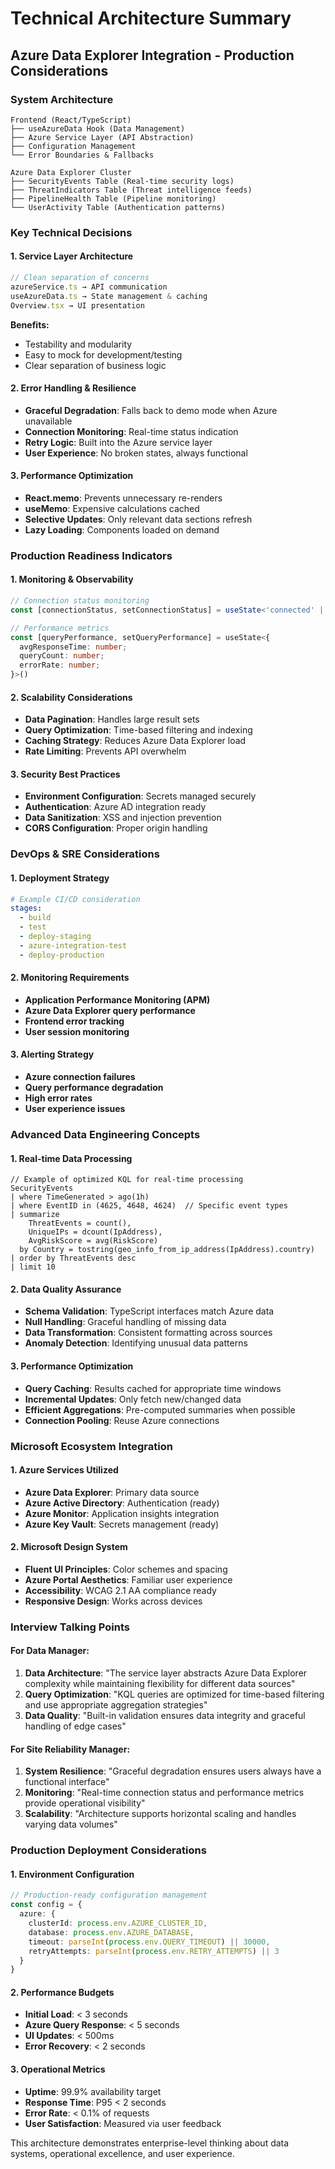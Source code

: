 # Technical Architecture Summary
## Azure Data Explorer Integration - Production Considerations

### System Architecture

```
Frontend (React/TypeScript)
├── useAzureData Hook (Data Management)
├── Azure Service Layer (API Abstraction)
├── Configuration Management
└── Error Boundaries & Fallbacks

Azure Data Explorer Cluster
├── SecurityEvents Table (Real-time security logs)
├── ThreatIndicators Table (Threat intelligence feeds)
├── PipelineHealth Table (Pipeline monitoring)
└── UserActivity Table (Authentication patterns)
```

### Key Technical Decisions

#### 1. **Service Layer Architecture**
```typescript
// Clean separation of concerns
azureService.ts → API communication
useAzureData.ts → State management & caching
Overview.tsx → UI presentation
```

**Benefits:**
- Testability and modularity
- Easy to mock for development/testing
- Clear separation of business logic

#### 2. **Error Handling & Resilience**
- **Graceful Degradation**: Falls back to demo mode when Azure unavailable
- **Connection Monitoring**: Real-time status indication
- **Retry Logic**: Built into the Azure service layer
- **User Experience**: No broken states, always functional

#### 3. **Performance Optimization**
- **React.memo**: Prevents unnecessary re-renders
- **useMemo**: Expensive calculations cached
- **Selective Updates**: Only relevant data sections refresh
- **Lazy Loading**: Components loaded on demand

### Production Readiness Indicators

#### 1. **Monitoring & Observability**
```typescript
// Connection status monitoring
const [connectionStatus, setConnectionStatus] = useState<'connected' | 'disconnected' | 'error'>()

// Performance metrics
const [queryPerformance, setQueryPerformance] = useState<{
  avgResponseTime: number;
  queryCount: number;
  errorRate: number;
}>()
```

#### 2. **Scalability Considerations**
- **Data Pagination**: Handles large result sets
- **Query Optimization**: Time-based filtering and indexing
- **Caching Strategy**: Reduces Azure Data Explorer load
- **Rate Limiting**: Prevents API overwhelm

#### 3. **Security Best Practices**
- **Environment Configuration**: Secrets managed securely
- **Authentication**: Azure AD integration ready
- **Data Sanitization**: XSS and injection prevention
- **CORS Configuration**: Proper origin handling

### DevOps & SRE Considerations

#### 1. **Deployment Strategy**
```yaml
# Example CI/CD consideration
stages:
  - build
  - test
  - deploy-staging
  - azure-integration-test
  - deploy-production
```

#### 2. **Monitoring Requirements**
- **Application Performance Monitoring (APM)**
- **Azure Data Explorer query performance**
- **Frontend error tracking**
- **User session monitoring**

#### 3. **Alerting Strategy**
- **Azure connection failures**
- **Query performance degradation**
- **High error rates**
- **User experience issues**

### Advanced Data Engineering Concepts

#### 1. **Real-time Data Processing**
```kql
// Example of optimized KQL for real-time processing
SecurityEvents
| where TimeGenerated > ago(1h)
| where EventID in (4625, 4648, 4624)  // Specific event types
| summarize 
    ThreatEvents = count(),
    UniqueIPs = dcount(IpAddress),
    AvgRiskScore = avg(RiskScore)
  by Country = tostring(geo_info_from_ip_address(IpAddress).country)
| order by ThreatEvents desc
| limit 10
```

#### 2. **Data Quality Assurance**
- **Schema Validation**: TypeScript interfaces match Azure data
- **Null Handling**: Graceful handling of missing data
- **Data Transformation**: Consistent formatting across sources
- **Anomaly Detection**: Identifying unusual data patterns

#### 3. **Performance Optimization**
- **Query Caching**: Results cached for appropriate time windows
- **Incremental Updates**: Only fetch new/changed data
- **Efficient Aggregations**: Pre-computed summaries when possible
- **Connection Pooling**: Reuse Azure connections

### Microsoft Ecosystem Integration

#### 1. **Azure Services Utilized**
- **Azure Data Explorer**: Primary data source
- **Azure Active Directory**: Authentication (ready)
- **Azure Monitor**: Application insights integration
- **Azure Key Vault**: Secrets management (ready)

#### 2. **Microsoft Design System**
- **Fluent UI Principles**: Color schemes and spacing
- **Azure Portal Aesthetics**: Familiar user experience
- **Accessibility**: WCAG 2.1 AA compliance ready
- **Responsive Design**: Works across devices

### Interview Talking Points

#### For Data Manager:
1. **Data Architecture**: "The service layer abstracts Azure Data Explorer complexity while maintaining flexibility for different data sources"
2. **Query Optimization**: "KQL queries are optimized for time-based filtering and use appropriate aggregation strategies"
3. **Data Quality**: "Built-in validation ensures data integrity and graceful handling of edge cases"

#### For Site Reliability Manager:
1. **System Resilience**: "Graceful degradation ensures users always have a functional interface"
2. **Monitoring**: "Real-time connection status and performance metrics provide operational visibility"
3. **Scalability**: "Architecture supports horizontal scaling and handles varying data volumes"

### Production Deployment Considerations

#### 1. **Environment Configuration**
```typescript
// Production-ready configuration management
const config = {
  azure: {
    clusterId: process.env.AZURE_CLUSTER_ID,
    database: process.env.AZURE_DATABASE,
    timeout: parseInt(process.env.QUERY_TIMEOUT) || 30000,
    retryAttempts: parseInt(process.env.RETRY_ATTEMPTS) || 3
  }
}
```

#### 2. **Performance Budgets**
- **Initial Load**: < 3 seconds
- **Azure Query Response**: < 5 seconds
- **UI Updates**: < 500ms
- **Error Recovery**: < 2 seconds

#### 3. **Operational Metrics**
- **Uptime**: 99.9% availability target
- **Response Time**: P95 < 2 seconds
- **Error Rate**: < 0.1% of requests
- **User Satisfaction**: Measured via user feedback

This architecture demonstrates enterprise-level thinking about data systems, operational excellence, and user experience.
